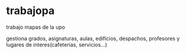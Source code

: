 trabajopa
=========

trabajo mapas de la upo

gestiona grados, asignaturas, aulas, edificios, despachos, profesores y lugares de interes(cafeterias, servicios...)
